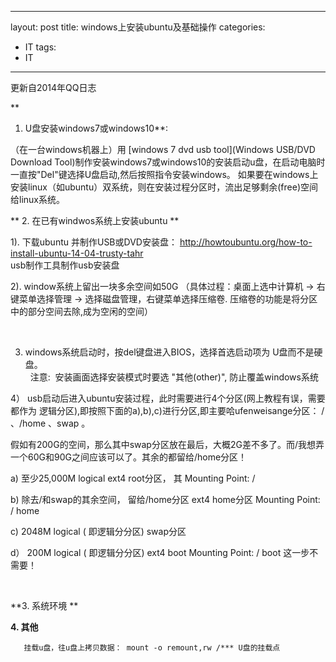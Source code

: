  ---
layout: post
title:   windows上安装ubuntu及基础操作
categories:
- IT
tags:
- IT
---

 更新自2014年QQ日志
 

 **
1. U盘安装windows7或windows10**:



（在一台windows机器上）用 [windows 7 dvd usb tool](Windows USB/DVD Download Tool)制作安装windows7或windows10的安装启动u盘，在启动电脑时一直按"Del"键选择U盘启动,然后按照指令安装windows。
 如果要在windows上安装linux（如ubuntu）双系统，则在安装过程分区时，流出足够剩余(free)空间给linux系统。


 **
2. 在已有windwos系统上安装ubuntu
**
 

  1). 下载ubuntu 并制作USB或DVD安装盘：
       http://howtoubuntu.org/how-to-install-ubuntu-14-04-trusty-tahr   
      usb制作工具制作usb安装盘   
    
  
  
  2). window系统上留出一块多余空间如50G （具体过程：桌面上选中计算机 -> 右键菜单选择管理 -> 选择磁盘管理，右键菜单选择压缩卷. 压缩卷的功能是将分区中的部分空间去除,成为空闲的空间） 
   
  

 3)  windows系统启动时，按del键盘进入BIOS，选择首选启动项为 U盘而不是硬盘。  
   注意:  安装画面选择安装模式时要选 "其他(other)", 防止覆盖windows系统
  


  4） usb启动后进入ubuntu安装过程，此时需要进行4个分区(网上教程有误，需要都作为 逻辑分区),即按照下面的a),b),c)进行分区,即主要哈ufenweisange分区： / 、/home 、swap 。
      

   假如有200G的空间，那么其中swap分区放在最后，大概2G差不多了。而/我想弄一个60G和90G之间应该可以了。其余的都留给/home分区！

   a)   至少25,000M             logical                   ext4                 root分区，    其 Mounting Point: /      
        
  b)  除去/和swap的其余空间， 留给/home分区                ext4                  home分区      Mounting Point: / home
         

   c)  2048M           logical ( 即逻辑分分区)            swap分区      
         

   d） 200M             logical ( 即逻辑分分区)            ext4                  boot                    Mounting Point: / boot             这一步不需要！

  

**3. 系统环境
** 
 

**4. 其他**

       挂载u盘，往u盘上拷贝数据： mount -o remount,rw /*** U盘的挂载点
